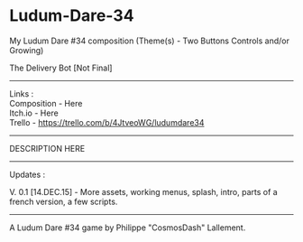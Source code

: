 # Ludum-Dare-34
My Ludum Dare #34 composition (Theme(s) - Two Buttons Controls and/or Growing)

The Delivery Bot [Not Final]

_______________________________________________________

Links : </br>
Composition - Here </br> 
Itch.io - Here</br>
Trello - https://trello.com/b/4JtveoWG/ludumdare34

_______________________________________________________

DESCRIPTION HERE

_______________________________________________________

Updates :</br>

V. 0.1 [14.DEC.15] - More assets, working menus, splash, intro, parts of a french version, a few scripts.

_______________________________________________________

A Ludum Dare #34 game by Philippe "CosmosDash" Lallement.
